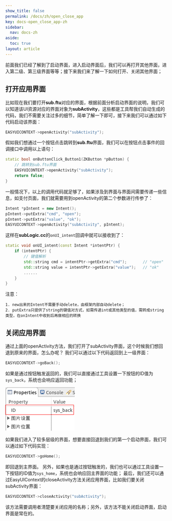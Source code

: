 ```yaml
---
show_title: false
permalink: /docs/zh/open_close_app
key: docs-open_close_app-zh
sidebar:
  nav: docs-zh
aside:
  toc: true
layout: article
---
```

前面我们已经了解到了启动界面，进入启动界面后，我们可以再打开其他界面，进入第二级、第三级界面等等；接下来我们来了解一下如何打开、关闭其他界面；

## 打开应用界面
比如现在我们要打开**sub.ftu**对应的界面，根据前面分析启动界面的说明，我们可以知道该UI资源对应的界面对象为**subActivity**，这些都是工具帮我们自动生成的代码，我们不需要关注过多的细节，简单了解一下即可，接下来我们可以通过如下代码启动该界面：
```c++
EASYUICONTEXT->openActivity("subActivity");
```
假如我们想通过一个按钮点击跳转到**sub.ftu**界面，我们可以在按钮点击事件的回调接口中调用以上语句：
```c++
static bool onButtonClick_Button1(ZKButton *pButton) {
    // 跳转到sub.ftu界面
    EASYUICONTEXT->openActivity("subActivity");
    return false;
}
```
一般情况下，以上的调用代码就足够了，如果涉及到界面与界面间需要传递一些信息，如支付页面，我们就需要用到openActivity的第二个参数进行传参了：
```c++
Intent *pIntent = new Intent();
pIntent->putExtra("cmd", "open");
pIntent->putExtra("value", "ok");
EASYUICONTEXT->openActivity("subActivity", pIntent);
```
这样在**subLogic.cc**的`onUI_intent`回调中就可以接收到了：
```c++
static void onUI_intent(const Intent *intentPtr) {
	if (intentPtr) {
		// 键值解析
		std::string cmd = intentPtr->getExtra("cmd");		// "open"
		std::string value = intentPtr->getExtra("value");	// "ok"
		......
	}
}
```
注意：

	1. new出来的Intent不需要手动delete，由框架内部自动delete；
	2. putExtra只提供了string的键值对方式，如需传递int或其他类型的值，需转成string类型，在onIntent中收到后再做相应的转换

## <span id = "close_app">关闭应用界面</span>
通过上面的openActivity方法，我们打开了subActivity界面，这个时候我们想回退到原来的界面，怎么办呢？
我们可以通过以下代码返回到上一级界面：
```c++
EASYUICONTEXT->goBack();
```
如果是通过按钮触发返回的，我们可以直接通过工具设置一下按钮的ID值为`sys_back`，系统也会响应返回功能；  

![](images/Screenshotfrom2018-06-06220522.png)

如果我们进入了较多层级的界面，想要直接回退到我们的第一个启动界面，我们可以通过如下代码实现：
```c++
EASYUICONTEXT->goHome();
```
即回退到主界面。
另外，如果也是通过按钮触发的，我们也可以通过工具设置一下按钮的ID值为`sys_home`，系统也会响应回主界面的功能；
最后，我们还可以通过EasyUIContext的closeActivity方法关闭应用界面，比如我们要关闭subActivity界面：
```c++
EASYUICONTEXT->closeActivity("subActivity");
```
该方法需要调用者清楚要关闭应用的名称；另外，该方法不能关闭启动界面，启动界面是常在的。

